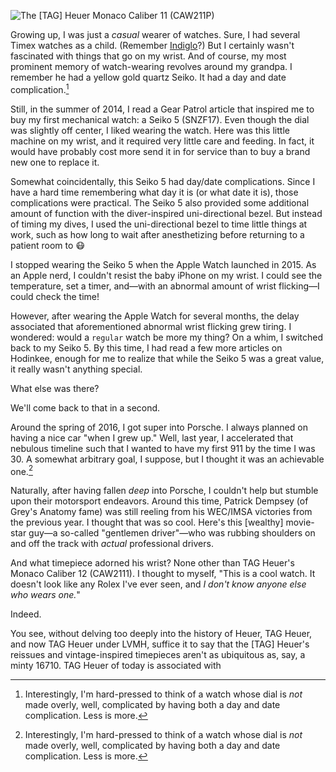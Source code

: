 ![The \[TAG\] Heuer Monaco Caliber 11 (CAW211P)](file:///Users/Anthony/Desktop/CAW211P.JPG)

Growing up, I was just a *casual* wearer of watches. Sure, I had several Timex watches as a child. (Remember [Indiglo](https://en.wikipedia.org/wiki/Indiglo "Wikipedia entry for 'Indiglo'")?) But I certainly wasn't fascinated with things that go on my wrist. And of course, my most prominent memory of watch-wearing revolves around my grandpa. I remember he had a yellow gold quartz Seiko. It had a day and date complication.[^1]

Still, in the summer of 2014, I read a Gear Patrol article that inspired me to buy my first mechanical watch: a Seiko 5 (SNZF17). Even though the dial was slightly off center, I liked wearing the watch. Here was this little machine on my wrist, and it required very little care and feeding. In fact, it would have probably cost more send it in for service than to buy a brand new one to replace it.

Somewhat coincidentally, this Seiko 5 had day/date complications. Since I have a hard time remembering what day it is (or what date it is), those complications were practical. The Seiko 5 also provided some additional amount of function with the diver-inspired uni-directional bezel. But instead of timing my dives, I used the uni-directional bezel to time little things at work, such as how long to wait after anesthetizing before returning to a patient room to 😷

I stopped wearing the Seiko 5 when the Apple Watch launched in 2015. As an Apple nerd, I couldn't resist the baby iPhone on my wrist. I could see the temperature, set a timer, and—with an abnormal amount of wrist flicking—I could check the time!

However, after wearing the Apple Watch for several months, the delay associated that aforementioned abnormal wrist flicking grew tiring. I wondered: would a `regular` watch be more my thing? On a whim, I switched back to my Seiko 5. By this time, I had read a few more articles on Hodinkee, enough for me to realize that while the Seiko 5 was a great value, it really wasn't anything special.

What else was there?

We'll come back to that in a second.

Around the spring of 2016, I got super into Porsche. I always planned on having a nice car "when I grew up." Well, last year, I accelerated that nebulous timeline such that I wanted to have my first 911 by the time I was 30. A somewhat arbitrary goal, I suppose, but I thought it was an achievable one.[^1]

Naturally, after having fallen *deep* into Porsche, I couldn't help but stumble upon their motorsport endeavors. Around this time, Patrick Dempsey (of Grey's Anatomy fame) was still reeling from his WEC/IMSA victories from the previous year. I thought that was so cool. Here's this [wealthy] movie-star guy—a so-called "gentlemen driver"—who was rubbing shoulders on and off the track with *actual* professional drivers.

And what timepiece adorned his wrist? None other than TAG Heuer's Monaco Caliber 12 (CAW2111). I thought to myself, "This is a cool watch. It doesn't look like any Rolex I've ever seen, and *I don't know anyone else who wears one.*"

Indeed.

You see, without delving too deeply into the history of Heuer, TAG Heuer, and now TAG Heuer under LVMH, suffice it to say that the [TAG] Heuer's reissues and vintage-inspired timepieces aren't as ubiquitous as, say, a minty 16710. TAG Heuer of today is associated with 

[^1]: Interestingly, I'm hard-pressed to think of a watch whose dial is *not* made overly, well, complicated by having both a day and date complication. Less is more.
[^2]: Of course, there's certainly something to be said about living within one's means, and waiting until we're old and gray to start living. That is, after all, what so many well-off people do. (How do you think they got to be so well-off?) But I've always subscribed to the [opposite philosophy](https://www.youtube.com/watch?v=46GwJbrMghQ).